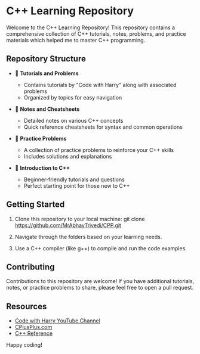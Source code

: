 # C++ Learning Repository

Welcome to the C++ Learning Repository! This repository contains a comprehensive collection of C++ tutorials, notes, problems, and practice materials which helped me to master C++ programming.

## Repository Structure

- 📁 **Tutorials and Problems**
  - Contains tutorials by "Code with Harry" along with associated problems
  - Organized by topics for easy navigation

- 📁 **Notes and Cheatsheets**
  - Detailed notes on various C++ concepts
  - Quick reference cheatsheets for syntax and common operations

- 📁 **Practice Problems**
  - A collection of practice problems to reinforce your C++ skills
  - Includes solutions and explanations

- 📁 **Introduction to C++**
  - Beginner-friendly tutorials and questions
  - Perfect starting point for those new to C++

## Getting Started

1. Clone this repository to your local machine: git clone https://github.com/MrAbhayTrivedi/CPP.git

2. Navigate through the folders based on your learning needs.

3. Use a C++ compiler (like g++) to compile and run the code examples.

## Contributing

Contributions to this repository are welcome! If you have additional tutorials, notes, or practice problems to share, please feel free to open a pull request.

## Resources

- [Code with Harry YouTube Channel](https://www.youtube.com/playlist?list=PLu0W_9lII9agpFUAlPFe_VNSlXW5uE0YL)
- [CPlusPlus.com](http://www.cplusplus.com/)
- [C++ Reference](https://en.cppreference.com/w/)


Happy coding!
